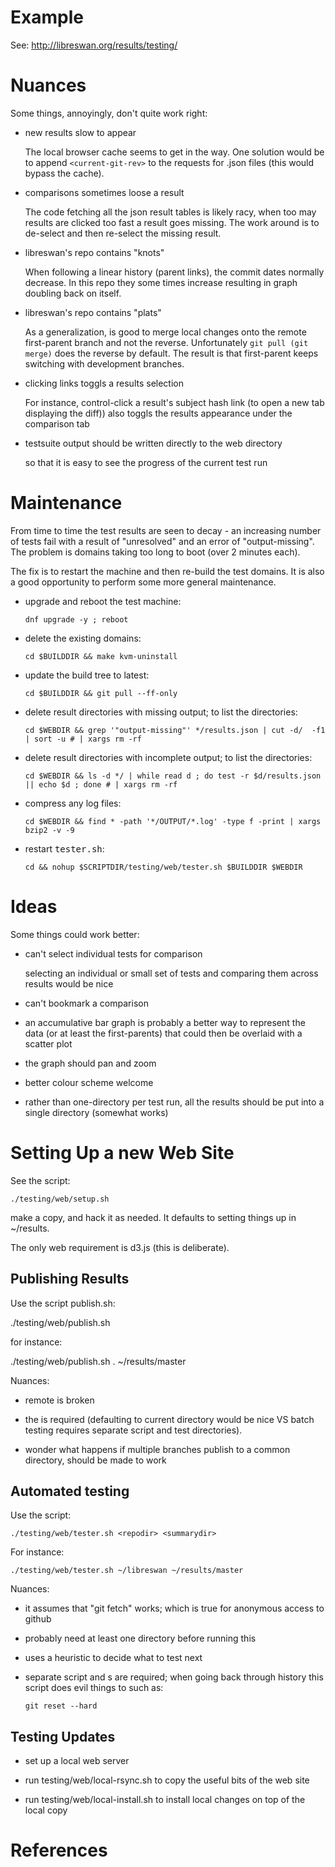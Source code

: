 # Example


See: http://libreswan.org/results/testing/


# Nuances


Some things, annoyingly, don't quite work right:

- new results slow to appear

  The local browser cache seems to get in the way.  One solution would
  be to append `<current-git-rev>` to the requests for .json files
  (this would bypass the cache).

- comparisons sometimes loose a result

  The code fetching all the json result tables is likely racy, when
  too may results are clicked too fast a result goes missing.  The
  work around is to de-select and then re-select the missing result.

- libreswan's repo contains "knots"

  When following a linear history (parent links), the commit dates
  normally decrease.  In this repo they some times increase resulting
  in graph doubling back on itself.

- libreswan's repo contains "plats"

  As a generalization, is good to merge local changes onto the remote
  first-parent branch and not the reverse.  Unfortunately `git pull
  (git merge)` does the reverse by default.  The result is that
  first-parent keeps switching with development branches.

- clicking links toggls a results selection

  For instance, control-click a result's subject hash link (to open a
  new tab displaying the diff)) also toggls the results appearance
  under the comparison tab

- testsuite output should be written directly to the web directory

  so that it is easy to see the progress of the current test run

# Maintenance


From time to time the test results are seen to decay - an increasing
number of tests fail with a result of "unresolved" and an error of
"output-missing".  The problem is domains taking too long to boot
(over 2 minutes each).

The fix is to restart the machine and then re-build the test domains.
It is also a good opportunity to perform some more general
maintenance.

- upgrade and reboot the test machine:

      dnf upgrade -y ; reboot

- delete the existing domains:

      cd $BUILDDIR && make kvm-uninstall

- update the build tree to latest:

      cd $BUILDDIR && git pull --ff-only

- delete result directories with missing output; to list the
  directories:

      cd $WEBDIR && grep '"output-missing"' */results.json | cut -d/  -f1 | sort -u # | xargs rm -rf

- delete result directories with incomplete output; to list the
  directories:

      cd $WEBDIR && ls -d */ | while read d ; do test -r $d/results.json || echo $d ; done # | xargs rm -rf

- compress any log files:

      cd $WEBDIR && find * -path '*/OUTPUT/*.log' -type f -print | xargs bzip2 -v -9

- restart <tt>tester.sh</tt>:

      cd && nohup $SCRIPTDIR/testing/web/tester.sh $BUILDDIR $WEBDIR


# Ideas


Some things could work better:

- can't select individual tests for comparison

  selecting an individual or small set of tests and comparing them
  across results would be nice

- can't bookmark a comparison

- an accumulative bar graph is probably a better way to represent the
  data (or at least the first-parents) that could then be overlaid
  with a scatter plot

- the graph should pan and zoom

- better colour scheme welcome

- rather than one-directory per test run, all the results should be
  put into a single directory (somewhat works)


# Setting Up a new Web Site


See the script:

    ./testing/web/setup.sh

make a copy, and hack it as needed.  It defaults to setting things up
in ~/results.

The only web requirement is d3.js (this is deliberate).


## Publishing Results


Use the script publish.sh:

  ./testing/web/publish.sh <repodir> <summarydir>

for instance:

  ./testing/web/publish.sh . ~/results/master

Nuances:

  - remote <summarydir> is broken

  - the <repodir> is required (defaulting to current directory would
    be nice VS batch testing requires separate script and test
    directories).

  - wonder what happens if multiple branches publish to a common
    directory, should be made to work


## Automated testing


Use the script:

    ./testing/web/tester.sh <repodir> <summarydir>

For instance:

    ./testing/web/tester.sh ~/libreswan ~/results/master

Nuances:

- it assumes that "git fetch" works; which is true for anonymous
  access to github

- probably need at least one directory before running this

- uses a heuristic to decide what to test next

- separate script and <repodir>s are required; when going back through
  history this script does evil things to <repodir> such as:

      git reset --hard


## Testing Updates


- set up a local web server

- run testing/web/local-rsync.sh to copy the useful bits of the web
  site

- run testing/web/local-install.sh to install local changes on top of
  the local copy


# References
